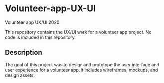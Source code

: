 # Volunteer-app-UX-UI
Volunteer app UX/UI 2020

This repository contains the UX/UI work for a volunteer app project. No code is included in this repository.

## Description

The goal of this project was to design and prototype the user interface and user experience for a volunteer app. It includes wireframes, mockups, and design assets.
